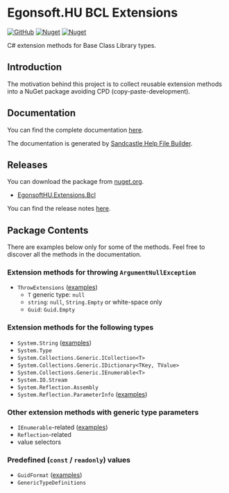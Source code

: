 # Egonsoft.HU BCL Extensions

[![GitHub](https://img.shields.io/github/license/gcsizmadia/EgonsoftHU.Extensions.Bcl?label=License)](https://opensource.org/licenses/MIT)
[![Nuget](https://img.shields.io/nuget/v/EgonsoftHU.Extensions.Bcl?label=NuGet)](https://www.nuget.org/packages/EgonsoftHU.Extensions.Bcl)
[![Nuget](https://img.shields.io/nuget/dt/EgonsoftHU.Extensions.Bcl?label=Downloads)](https://www.nuget.org/packages/EgonsoftHU.Extensions.Bcl)

C# extension methods for Base Class Library types.

## Introduction

The motivation behind this project is to collect reusable extension methods into a NuGet package avoiding CPD (copy-paste-development).

## Documentation

You can find the complete documentation [here](help/Home.md).

The documentation is generated by [Sandcastle Help File Builder](https://github.com/EWSoftware/SHFB).

## Releases

You can download the package from [nuget.org](https://www.nuget.org/).
- [EgonsoftHU.Extensions.Bcl](https://www.nuget.org/packages/EgonsoftHU.Extensions.Bcl)

You can find the release notes [here](https://github.com/gcsizmadia/EgonsoftHU.Extensions.Bcl/releases).

## Package Contents

There are examples below only for some of the methods. Feel free to discover all the methods in the documentation.

### Extension methods for throwing `ArgumentNullException`

- `ThrowExtensions` ([examples](EXAMPLES_ThrowExtensions.md))
  - `T` generic type: `null`
  - `string`: `null`, `String.Empty` or white-space only
  - `Guid`: `Guid.Empty`

### Extension methods for the following types

- `System.String` ([examples](EXAMPLES_StringExtensions.md))
- `System.Type`
- `System.Collections.Generic.ICollection<T>`
- `System.Collections.Generic.IDictionary<TKey, TValue>`
- `System.Collections.Generic.IEnumerable<T>`
- `System.IO.Stream`
- `System.Reflection.Assembly`
- `System.Reflection.ParameterInfo` ([examples](EXAMPLES_ParameterInfoExtensions.md))

### Other extension methods with generic type parameters

- `IEnumerable`-related ([examples](EXAMPLES_GenericExtensions.md))
- `Reflection`-related
- value selectors

### Predefined (`const` / `readonly`) values

- `GuidFormat` ([examples](EXAMPLES_GuidFormat.md))
- `GenericTypeDefinitions`
